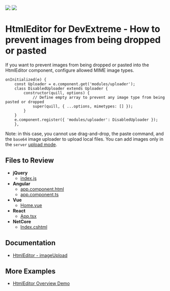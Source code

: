 <!-- default badges list -->
[![](https://img.shields.io/badge/Open_in_DevExpress_Support_Center-FF7200?style=flat-square&logo=DevExpress&logoColor=white)](https://supportcenter.devexpress.com/ticket/details/T1231105)
[![](https://img.shields.io/badge/📖_How_to_use_DevExpress_Examples-e9f6fc?style=flat-square)](https://docs.devexpress.com/GeneralInformation/403183)
<!-- default badges end -->
# HtmlEditor for DevExtreme - How to prevent images from being dropped or pasted

If you want to prevent images from being dropped or pasted into the HtmlEditor component, configure allowed MIME image types.

```
onInitialized(e) {
    const Uploader = e.component.get('modules/uploader');
    class DisabledUploader extends Uploader {
        constructor(quill, options) {
            // Define empty array to prevent any image type from being pasted or dropped
            super(quill, { ...options, mimetypes: [] });
        }
    }
    e.component.register({ 'modules/uploader': DisabledUploader });
    },
```

Note: in this case, you cannot use drag-and-drop, the paste command, and the `base64` image uploader to upload local files. You can add images only in the `server` [upload mode](https://js.devexpress.com/Documentation/ApiReference/UI_Components/dxHtmlEditor/Configuration/imageUpload/#fileUploadMode).

## Files to Review

- **jQuery**
    - [index.js](jQuery/src/index.js)
- **Angular**
    - [app.component.html](Angular/src/app/app.component.html)
    - [app.component.ts](Angular/src/app/app.component.ts)
- **Vue**
    - [Home.vue](Vue/src/components/HomeContent.vue)
- **React**
    - [App.tsx](React/src/App.tsx)
- **NetCore**    
    - [Index.cshtml](ASP.NET%20Core/Views/Home/Index.cshtml)

## Documentation

- [HtmlEditor - imageUpload](https://js.devexpress.com/Documentation/ApiReference/UI_Components/dxHtmlEditor/Configuration/imageUpload/)

## More Examples

- [HtmlEditor Overview Demo](https://js.devexpress.com/Demos/WidgetsGallery/Demo/HtmlEditor/Overview/)
